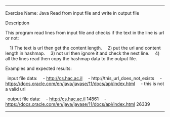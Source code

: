 ---------------------------------------------------------------------------------
Exercise Name: Java Read from input file and write in output file

Description

This program read lines from input file and checks if the text in the line is url or not:

 1) The text is url then get the content length.
 2) put the url and content length in hashmap.
 3) not url then ignore it and check the next line.
 4) all the lines read then copy the hashmap data to the output file.

Examples and expected results:

 input file data:
 - http://cs.hac.ac.il
 - http://this_url_does_not_exists
 - https://docs.oracle.com/en/java/javase/11/docs/api/index.html
 - this is not a valid url

 output file data:
 - http://cs.hac.ac.il 14861
 - https://docs.oracle.com/en/java/javase/11/docs/api/index.html 26339

---------------------------------------------------------------------------------
